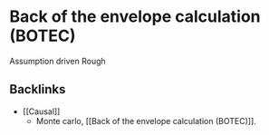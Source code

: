 # Back of the envelope calculation (BOTEC)
Assumption driven
Rough

## Backlinks
* [[Causal]]
	* Monte carlo, [[Back of the envelope calculation (BOTEC)]].

<!-- {BearID:B9CEE0D0-2B6F-41B1-98A0-3B95C7708E02-3300-0000038EFE3D3BCC} -->
